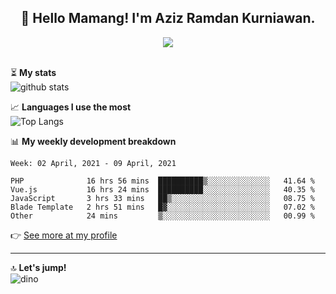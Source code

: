 <h2 align="center">👋 Hello Mamang! I'm Aziz Ramdan Kurniawan.</h2>  
<p align="center">
  <img src="https://komarev.com/ghpvc/?username=azizramdan"> <br><br>
</p>
    
⏳ **My stats**  
![github stats](https://github-readme-stats.vercel.app/api?username=azizramdan&show_icons=true&count_private=true&title_color=000&hide_border=true&hide_title=true)  

📈 **Languages I use the most**  
![Top Langs](https://github-readme-stats.vercel.app/api/top-langs/?username=azizramdan&layout=compact&langs_count=6&hide=tsql&hide_border=true&hide_title=true&exclude_repo=Futsal-Go,Futsal-Go-Admin,Sistem-Informasi-Sensus-Harian-Rawat-Inap)  

📊 **My weekly development breakdown**
<!--START_SECTION:waka-->
```text
Week: 02 April, 2021 - 09 April, 2021

PHP              16 hrs 56 mins  ██████████▒░░░░░░░░░░░░░░   41.64 % 
Vue.js           16 hrs 24 mins  ██████████░░░░░░░░░░░░░░░   40.35 % 
JavaScript       3 hrs 33 mins   ██▒░░░░░░░░░░░░░░░░░░░░░░   08.75 % 
Blade Template   2 hrs 51 mins   █▓░░░░░░░░░░░░░░░░░░░░░░░   07.02 % 
Other            24 mins         ▒░░░░░░░░░░░░░░░░░░░░░░░░   00.99 % 
```
<!--END_SECTION:waka-->
👉 [See more at my profile](https://wakatime.com/@azizramdan)
***
🔝 **Let's jump!**  
![dino](https://raw.githubusercontent.com/azizramdan/azizramdan/master/dino.gif)  

